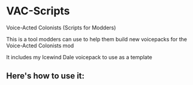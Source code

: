 # VAC-Scripts
Voice-Acted Colonists (Scripts for Modders)

This is a tool modders can use to help them build new voicepacks for the Voice-Acted Colonists mod

It includes my Icewind Dale voicepack to use as a template

Here's how to use it:
-
